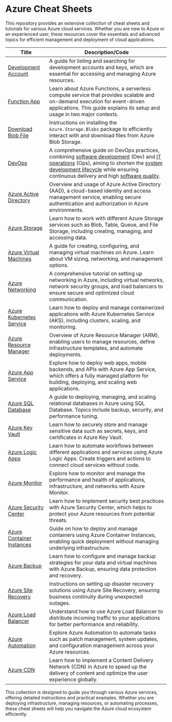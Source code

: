 # Azure Cheat Sheets

This repository provides an extensive collection of cheat sheets and tutorials for various Azure cloud services. Whether you are new to Azure or an experienced user, these resources cover the essentials and advanced topics for efficient management and deployment of cloud applications.

| Title    | Description/Code  |
| -------- | ------------------ |
| [Development Account](https://github.com/potatoscript/azure/wiki/Development-Account) | A guide for listing and searching for development accounts and keys, which are essential for accessing and managing Azure resources. |
| [Function App](https://github.com/potatoscript/azure/wiki/Function-App) | Learn about Azure Functions, a serverless compute service that provides scalable and on-demand execution for event-driven applications. This guide explains its setup and usage in two major contexts. |
| [Download Blob File](https://github.com/potatoscript/azure/wiki/Download-Blob) | Instructions on installing the `Azure.Storage.Blobs` package to efficiently interact with and download files from Azure Blob Storage. |
| [DevOps](https://github.com/potatoscript/azure/wiki/DevOps) | A comprehensive guide on DevOps practices, combining [software development](https://en.wikipedia.org/wiki/Software_development) (Dev) and [IT operations](https://en.wikipedia.org/wiki/IT_operations) (Ops), aiming to shorten the [system development lifecycle](https://en.wikipedia.org/wiki/Systems_development_life_cycle) while ensuring continuous delivery and high [software quality](https://en.wikipedia.org/wiki/Software_quality). |
| [Azure Active Directory](https://github.com/potatoscript/azure/wiki/Active-Directory) | Overview and usage of Azure Active Directory (AAD), a cloud-based identity and access management service, enabling secure authentication and authorization in Azure environments. |
| [Azure Storage](https://github.com/potatoscript/azure/wiki/Azure-Storage) | Learn how to work with different Azure Storage services such as Blob, Table, Queue, and File Storage, including creating, managing, and accessing data. |
| [Azure Virtual Machines](https://github.com/potatoscript/azure/wiki/Virtual-Machines) | A guide for creating, configuring, and managing virtual machines on Azure. Learn about VM sizing, networking, and management options. |
| [Azure Networking](https://github.com/potatoscript/azure/wiki/Networking) | A comprehensive tutorial on setting up networking in Azure, including virtual networks, network security groups, and load balancers to ensure secure and optimized cloud communication. |
| [Azure Kubernetes Service](https://github.com/potatoscript/azure/wiki/Azure-Kubernetes-Service) | Learn how to deploy and manage containerized applications with Azure Kubernetes Service (AKS), including clusters, scaling, and monitoring. |
| [Azure Resource Manager](https://github.com/potatoscript/azure/wiki/Resource-Manager) | Overview of Azure Resource Manager (ARM), enabling users to manage resources, define infrastructure templates, and automate deployments. |
| [Azure App Service](https://github.com/potatoscript/azure/wiki/App-Service) | Explore how to deploy web apps, mobile backends, and APIs with Azure App Service, which offers a fully managed platform for building, deploying, and scaling web applications. |
| [Azure SQL Database](https://github.com/potatoscript/azure/wiki/SQL-Database) | A guide to deploying, managing, and scaling relational databases in Azure using SQL Database. Topics include backup, security, and performance tuning. |
| [Azure Key Vault](https://github.com/potatoscript/azure/wiki/Key-Vault) | Learn how to securely store and manage sensitive data such as secrets, keys, and certificates in Azure Key Vault. |
| [Azure Logic Apps](https://github.com/potatoscript/azure/wiki/Logic-Apps) | Learn how to automate workflows between different applications and services using Azure Logic Apps. Create triggers and actions to connect cloud services without code. |
| [Azure Monitor](https://github.com/potatoscript/azure/wiki/Monitor) | Explore how to monitor and manage the performance and health of applications, infrastructure, and networks with Azure Monitor. |
| [Azure Security Center](https://github.com/potatoscript/azure/wiki/Security-Center) | Learn how to implement security best practices with Azure Security Center, which helps to protect your Azure resources from potential threats. |
| [Azure Container Instances](https://github.com/potatoscript/azure/wiki/Container-Instances) | Guide on how to deploy and manage containers using Azure Container Instances, enabling quick deployment without managing underlying infrastructure. |
| [Azure Backup](https://github.com/potatoscript/azure/wiki/Backup) | Learn how to configure and manage backup strategies for your data and virtual machines with Azure Backup, ensuring data protection and recovery. |
| [Azure Site Recovery](https://github.com/potatoscript/azure/wiki/Site-Recovery) | Instructions on setting up disaster recovery solutions using Azure Site Recovery, ensuring business continuity during unexpected outages. |
| [Azure Load Balancer](https://github.com/potatoscript/azure/wiki/Load-Balancer) | Understand how to use Azure Load Balancer to distribute incoming traffic to your applications for better performance and reliability. |
| [Azure Automation](https://github.com/potatoscript/azure/wiki/Automation) | Explore Azure Automation to automate tasks such as patch management, system updates, and configuration management across your Azure resources. |
| [Azure CDN](https://github.com/potatoscript/azure/wiki/CDN) | Learn how to implement a Content Delivery Network (CDN) in Azure to speed up the delivery of content and optimize the user experience globally. |

This collection is designed to guide you through various Azure services, offering detailed instructions and practical examples. Whether you are deploying infrastructure, managing resources, or automating processes, these cheat sheets will help you navigate the Azure cloud ecosystem efficiently.
